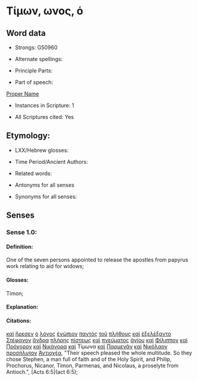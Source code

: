 # Τίμων, ωνος, ὁ 

<!-- Status: S2=NeedsReview -->
<!-- Lexica used for edits: BDAG, FFM, LN, A-S -->

## Word data

* Strongs: G50960

* Alternate spellings:

* Principle Parts: 

* Part of speech: 

[Proper Name](http://ugg.readthedocs.io/en/latest/proper_noun_indeclinable.html)

* Instances in Scripture: 1

* All Scriptures cited: Yes

## Etymology: 

* LXX/Hebrew glosses: 

* Time Period/Ancient Authors: 

* Related words: 

* Antonyms for all senses

* Synonyms for all senses: 

## Senses 

### Sense 1.0:

#### Definition: 

One of the seven persons appointed to release the apostles from papyrus work relating to aid for widows;

#### Glosses:

Timon;

#### Explanation:

#### Citations:

[καὶ](../G25320/01.md) [ἤρεσεν](../G07000/01.md) [ὁ](../G35880/01.md) [λόγος](../G30560/01.md) [ἐνώπιον](../G17990/01.md) [παντὸς](../G39560/01.md) [τοῦ](../G35880/01.md) [πλήθους](../G41280/01.md) [καὶ](../G25320/01.md) [ἐξελέξαντο](../G15860/01.md) [Στέφανον](../G47360/01.md) [ἄνδρα](../G04350/01.md) [πλήρης](../G41340/01.md) [πίστεως](../G41020/01.md) [καὶ](../G25320/01.md) [πνεύματος](../G41510/01.md) [ἁγίου](../G00400/01.md) [καὶ](../G25320/01.md) [Φίλιππον](../G53760/01.md) [καὶ](../G25320/01.md) [Πρόχορον](../G44020/01.md) [καὶ](../G25320/01.md) [Νικάνορα](../G35270/01.md) [καὶ](../G25320/01.md) Τίμωνα [καὶ](../G25320/01.md) [Παρμενᾶν](../G39370/01.md) [καὶ](../G25320/01.md) [Νικόλαον](../G35320/01.md) [προσήλυτον](../G43390/01.md) [Ἀντιοχέα](../G04910/01.md), 
"Their speech pleased the whole multitude. So they chose Stephen, a man full of faith and of the Holy Spirit, and Philip, Prochorus, Nicanor, Timon, Parmenas, and Nicolaus, a proselyte from Antioch.", 
[Acts 6:5](act 6:5); 
